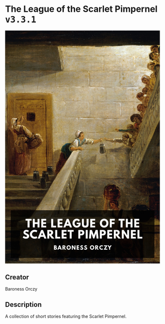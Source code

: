 
# The League of the Scarlet Pimpernel <kbd>v3.3.1</kbd>

<center>
  <img src="./cover-1024.jpg"/>
</center>

## Creator
Baroness Orczy

## Description
A collection of short stories featuring the Scarlet Pimpernel.
